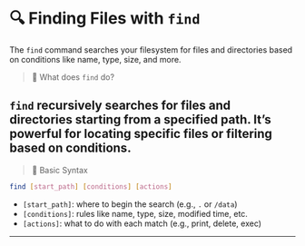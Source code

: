 # 🔍 Finding Files with `find`
The `find` command searches your filesystem for files and directories based on conditions like name, type, size, and more.

> 📌 What does `find` do?

`find` recursively searches for files and directories starting from a specified path. It’s powerful for locating specific files or filtering based on conditions.
---
> 🧭 Basic Syntax
```bash
find [start_path] [conditions] [actions]
```
* `[start_path]`: where to begin the search (e.g., `.` or `/data`)
* `[conditions]`: rules like name, type, size, modified time, etc.
* `[actions]`: what to do with each match (e.g., print, delete, exec)
---
